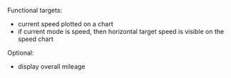 Functional targets:
 
- current speed plotted on a chart
- if current mode is speed, then horizontal target speed is visible on the speed chart

Optional:
- display overall mileage